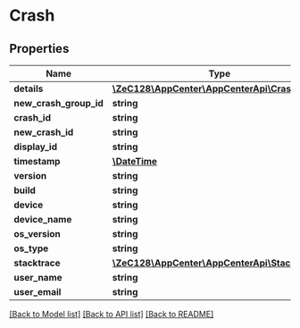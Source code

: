 # Crash

## Properties
Name | Type | Description | Notes
------------ | ------------- | ------------- | -------------
**details** | [**\ZeC128\AppCenter\AppCenterApi\CrashDetails**](CrashDetails.md) |  | [optional] 
**new_crash_group_id** | **string** |  | 
**crash_id** | **string** |  | 
**new_crash_id** | **string** |  | 
**display_id** | **string** |  | [optional] 
**timestamp** | [**\DateTime**](\DateTime.md) |  | 
**version** | **string** |  | 
**build** | **string** |  | 
**device** | **string** |  | 
**device_name** | **string** |  | [optional] 
**os_version** | **string** |  | 
**os_type** | **string** |  | [optional] 
**stacktrace** | [**\ZeC128\AppCenter\AppCenterApi\Stacktrace**](Stacktrace.md) |  | [optional] 
**user_name** | **string** |  | 
**user_email** | **string** |  | [optional] 

[[Back to Model list]](../README.md#documentation-for-models) [[Back to API list]](../README.md#documentation-for-api-endpoints) [[Back to README]](../README.md)


